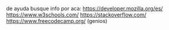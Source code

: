 de ayuda busque info por aca: https://developer.mozilla.org/es/
                              https://www.w3schools.com/
                              https://stackoverflow.com/
                              https://www.freecodecamp.org/ (genios)

